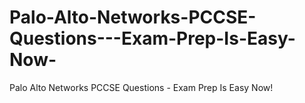 # Palo-Alto-Networks-PCCSE-Questions---Exam-Prep-Is-Easy-Now-
Palo Alto Networks PCCSE Questions - Exam Prep Is Easy Now!
